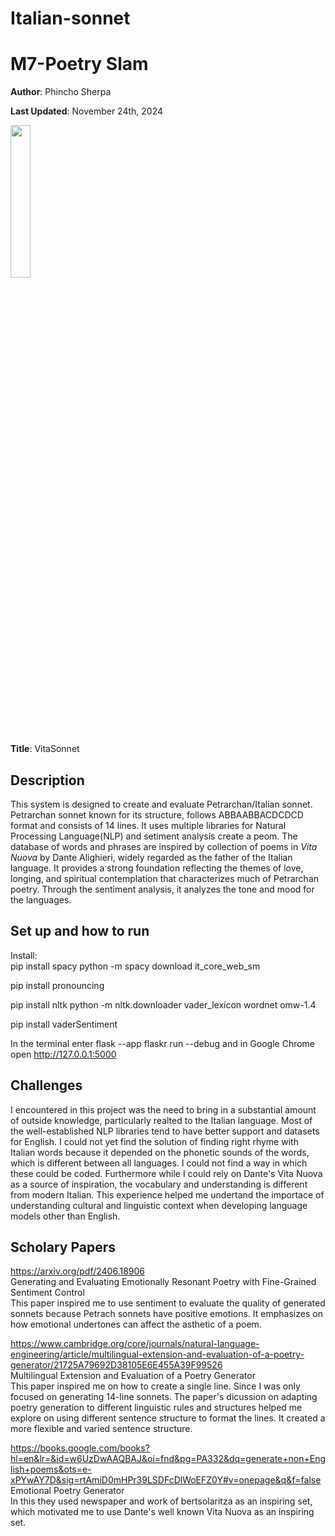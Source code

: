 # Italian-sonnet
# M7-Poetry Slam


**Author**: Phincho Sherpa

**Last Updated**: November 24th, 2024

<img src="https://cdn.britannica.com/88/256588-050-069B5B0F/Dante-Alighieri-portrait-Divine-Comedy-Inferno.jpg" width=25%>

**Title**: VitaSonnet
## Description
This system is designed to create and evaluate Petrarchan/Italian sonnet. Petrarchan sonnet known for its structure, follows ABBAABBACDCDCD format and consists of 14 lines. It uses multiple libraries for Natural Processing Language(NLP) and setiment analysis create a peom. The database of words and phrases are inspired by collection of poems in _Vita Nuova_ by Dante Alighieri, widely regarded as the father of the Italian language. It provides a strong foundation reflecting the themes of love, longing, and spiritual contemplation that characterizes much of Petrarchan poetry. Through the sentiment analysis, it analyzes the tone and mood for the languages. 

## Set up and how to run

Install: <br>
pip install spacy
python -m spacy download it_core_web_sm

pip install pronouncing

pip install nltk
python -m nltk.downloader vader_lexicon wordnet omw-1.4

pip install vaderSentiment

In the terminal enter flask --app flaskr run --debug 
and in Google Chrome open http://127.0.0.1:5000

## Challenges

I encountered in this project was the need to bring in a substantial amount of outside knowledge, particularly realted to the Italian language. Most of the well-established NLP libraries tend to have better support and datasets for English. I could not yet find the solution of finding right rhyme with Italian words because it depended on the phonetic sounds of the words, which is different between all languages. I could not find a way in which these could be coded. Furthermore while I could rely on Dante's Vita Nuova as a source of inspiration, the vocabulary and understanding is different from modern Italian. This experience helped me undertand the importace of understanding cultural and linguistic context when developing language models other than English.


## Scholary Papers

https://arxiv.org/pdf/2406.18906 <br>
Generating and Evaluating Emotionally Resonant Poetry with Fine-Grained Sentiment Control <br>
This paper inspired me to use sentiment to evaluate the quality of generated sonnets because Petrach sonnets have positive emotions. It emphasizes  on how emotional undertones can affect the asthetic of a poem. 

https://www.cambridge.org/core/journals/natural-language-engineering/article/multilingual-extension-and-evaluation-of-a-poetry-generator/21725A79692D38105E6E455A39F99526 <br>
Multilingual Extension and Evaluation of a Poetry Generator <br>
This paper inspired me on how to create a single line. Since I was only focused on generating 14-line sonnets. The paper's dicussion on adapting poetry generation to different linguistic rules and structures helped me explore on using different sentence structure to format the lines. It created a more flexible and varied sentence structure.

https://books.google.com/books?hl=en&lr=&id=w6UzDwAAQBAJ&oi=fnd&pg=PA332&dq=generate+non+English+poems&ots=e-xPYwAY7D&sig=rtAmiD0mHPr39LSDFcDlWoEFZ0Y#v=onepage&q&f=false <br>
Emotional Poetry Generator <br>
In this they used newspaper and work of bertsolaritza as an inspiring set, which motivated me to use Dante's well known Vita Nuova as an inspiring set.
